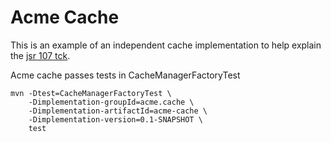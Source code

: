 # Acme Cache

This is an example of an independent cache implementation to help explain the
[jsr 107 tck](https://github.com/jsr107/jsr107tck).

Acme cache passes tests in CacheManagerFactoryTest

    mvn -Dtest=CacheManagerFactoryTest \
        -Dimplementation-groupId=acme.cache \
        -Dimplementation-artifactId=acme-cache \
        -Dimplementation-version=0.1-SNAPSHOT \
        test
